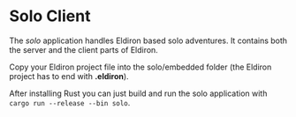 # Solo Client

The *solo* application handles Eldiron based solo adventures. It contains both the server and the client parts of Eldiron.

Copy your Eldiron project file into the solo/embedded folder (the Eldiron project has to end with **.eldiron**).

After installing Rust you can just build and run the solo application with ```cargo run --release --bin solo```.
